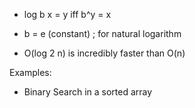 * log b x = y iff b^y = x

* b = e (constant) ; for natural logarithm

* O(log 2 n) is incredibly faster than O(n)

Examples:

* Binary Search in a sorted array